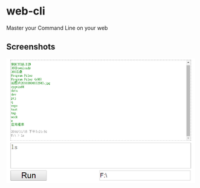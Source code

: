 # web-cli

Master your Command Line on your web

## Screenshots

<img width="500" src="screenshots/20141115192300.png">
